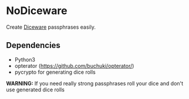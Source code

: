 NoDiceware
==========

Create [Diceware](http://world.std.com/~reinhold/diceware.html) passphrases easily.

Dependencies
------------
- Python3
- opterator (https://github.com/buchuki/opterator/)
- pycrypto for generating dice rolls

**WARNING:** If you need really strong passphrases roll your dice and don't use generated dice rolls